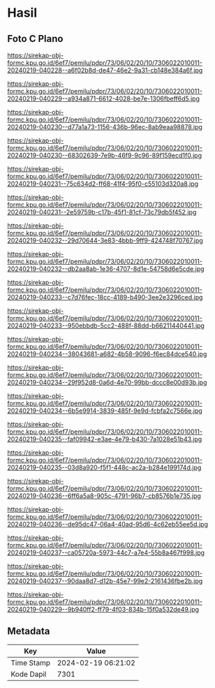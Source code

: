 # Hasil

## Foto C Plano

https://sirekap-obj-formc.kpu.go.id/6ef7/pemilu/pdpr/73/06/02/20/10/7306022010011-20240219-040228--a6f02b8d-de47-46e2-9a31-cb148e384a6f.jpg

https://sirekap-obj-formc.kpu.go.id/6ef7/pemilu/pdpr/73/06/02/20/10/7306022010011-20240219-040229--a934a871-6612-4028-be7e-1306fbeff6d5.jpg

https://sirekap-obj-formc.kpu.go.id/6ef7/pemilu/pdpr/73/06/02/20/10/7306022010011-20240219-040230--d77a1a73-1156-436b-96ec-8ab9eaa98878.jpg

https://sirekap-obj-formc.kpu.go.id/6ef7/pemilu/pdpr/73/06/02/20/10/7306022010011-20240219-040230--68302639-7e9b-46f9-9c96-89f159ecd1f0.jpg

https://sirekap-obj-formc.kpu.go.id/6ef7/pemilu/pdpr/73/06/02/20/10/7306022010011-20240219-040231--75c634d2-ff68-41f4-95f0-c55103d320a8.jpg

https://sirekap-obj-formc.kpu.go.id/6ef7/pemilu/pdpr/73/06/02/20/10/7306022010011-20240219-040231--2e59759b-c17b-45f1-81cf-73c79db5f452.jpg

https://sirekap-obj-formc.kpu.go.id/6ef7/pemilu/pdpr/73/06/02/20/10/7306022010011-20240219-040232--29d70644-3e83-4bbb-9ff9-424748f70767.jpg

https://sirekap-obj-formc.kpu.go.id/6ef7/pemilu/pdpr/73/06/02/20/10/7306022010011-20240219-040232--db2aa8ab-1e36-4707-8d1e-54758d6e5cde.jpg

https://sirekap-obj-formc.kpu.go.id/6ef7/pemilu/pdpr/73/06/02/20/10/7306022010011-20240219-040233--c7d76fec-18cc-4189-b490-3ee2e3296ced.jpg

https://sirekap-obj-formc.kpu.go.id/6ef7/pemilu/pdpr/73/06/02/20/10/7306022010011-20240219-040233--950ebbdb-5cc2-488f-88dd-b66211440441.jpg

https://sirekap-obj-formc.kpu.go.id/6ef7/pemilu/pdpr/73/06/02/20/10/7306022010011-20240219-040234--38043681-a682-4b58-9096-f6ec84dce540.jpg

https://sirekap-obj-formc.kpu.go.id/6ef7/pemilu/pdpr/73/06/02/20/10/7306022010011-20240219-040234--29f952d8-0a6d-4e70-99bb-dccc8e00d93b.jpg

https://sirekap-obj-formc.kpu.go.id/6ef7/pemilu/pdpr/73/06/02/20/10/7306022010011-20240219-040234--6b5e9914-3839-485f-9e9d-fcbfa2c7566e.jpg

https://sirekap-obj-formc.kpu.go.id/6ef7/pemilu/pdpr/73/06/02/20/10/7306022010011-20240219-040235--faf09942-e3ae-4e79-b430-7a1028e51b43.jpg

https://sirekap-obj-formc.kpu.go.id/6ef7/pemilu/pdpr/73/06/02/20/10/7306022010011-20240219-040235--03d8a920-f5f1-448c-ac2a-b284e199174d.jpg

https://sirekap-obj-formc.kpu.go.id/6ef7/pemilu/pdpr/73/06/02/20/10/7306022010011-20240219-040236--6ff6a5a8-905c-4791-96b7-cb8576b1e735.jpg

https://sirekap-obj-formc.kpu.go.id/6ef7/pemilu/pdpr/73/06/02/20/10/7306022010011-20240219-040236--de95dc47-06a4-40ad-95d6-4c62eb55ee5d.jpg

https://sirekap-obj-formc.kpu.go.id/6ef7/pemilu/pdpr/73/06/02/20/10/7306022010011-20240219-040237--ca05720a-5973-44c7-a7e4-55b8a467f998.jpg

https://sirekap-obj-formc.kpu.go.id/6ef7/pemilu/pdpr/73/06/02/20/10/7306022010011-20240219-040237--90daa8d7-d12b-45e7-99e2-2161436fbe2b.jpg

https://sirekap-obj-formc.kpu.go.id/6ef7/pemilu/pdpr/73/06/02/20/10/7306022010011-20240219-040229--9b940ff2-ff79-4f03-834b-15f0a532de49.jpg


## Metadata

| Key        | Value               |
| ---------- | ------------------- |
| Time Stamp | 2024-02-19 06:21:02 |
| Kode Dapil | 7301                |



